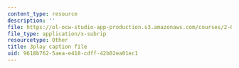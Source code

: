 ```yaml
---
content_type: resource
description: ''
file: https://ol-ocw-studio-app-production.s3.amazonaws.com/courses/2-003sc-engineering-dynamics-fall-2011/9618b7625aeae418cdff42b02ea01ec1_ZNVvYg1FOPk.srt
file_type: application/x-subrip
resourcetype: Other
title: 3play caption file
uid: 9618b762-5aea-e418-cdff-42b02ea01ec1
---
```

